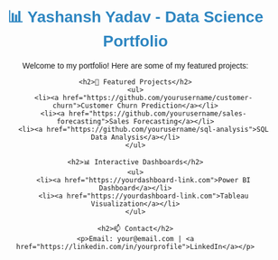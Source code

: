 <!DOCTYPE html>
<html lang="en">
<head>
    <meta charset="UTF-8">
    <meta name="viewport" content="width=device-width, initial-scale=1.0">
    <title>Data Science Portfolio - Yashansh Yadav</title>
    <style>
        body { font-family: Arial, sans-serif; text-align: center; padding: 20px; }
        h1 { color: #2E86C1; }
        a { text-decoration: none; color: #3498db; font-weight: bold; }
    </style>
</head>
<body>
    <h1>📊 Yashansh Yadav - Data Science Portfolio</h1>
    <p>Welcome to my portfolio! Here are some of my featured projects:</p>
    
    <h2>🚀 Featured Projects</h2>
    <ul>
        <li><a href="https://github.com/yourusername/customer-churn">Customer Churn Prediction</a></li>
        <li><a href="https://github.com/yourusername/sales-forecasting">Sales Forecasting</a></li>
        <li><a href="https://github.com/yourusername/sql-analysis">SQL Data Analysis</a></li>
    </ul>

    <h2>📊 Interactive Dashboards</h2>
    <ul>
        <li><a href="https://yourdashboard-link.com">Power BI Dashboard</a></li>
        <li><a href="https://yourdashboard-link.com">Tableau Visualization</a></li>
    </ul>

    <h2>📫 Contact</h2>
    <p>Email: your@email.com | <a href="https://linkedin.com/in/yourprofile">LinkedIn</a></p>
</body>
</html>
